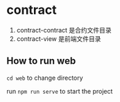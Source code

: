 # contract

1. contract-contract 是合约文件目录
2. contract-view 是前端文件目录

## How to run web

`cd web` to change directory

run `npm run serve` to start the project

